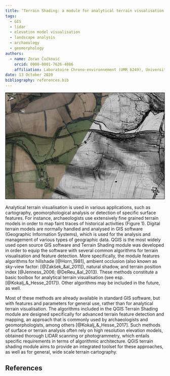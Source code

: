 ```yaml
---
title: ‘Terrain Shading: a module for analytical terrain visualisation in QGIS’
tags:
  - GIS
  - lidar
  - elevation model visualisation
  - landscape analysis
  - archaeology 
  - geomorphology
authors:
  - name: Zoran Čučković
    orcid: 0000-0001-7626-4086
    affiliation: Laboratoire Chrono-environnement (UMR 6249), Université de Bourgogne Franche-Comté
date: 13 October 2020
bibliography: references.bib
---
```

 
![Figure 1. Historic agricultural landscape revealed by analytical shading of Lidar derived terrain model. We can see traces of field boundaries, paths, and some ploughing marks, especially in the upper right corner (Site: environs of Oxford, UK; data: [@Environment_Agency_2020]; methods used: terrain position index (TPI), ambient occlusion and a bit of hillshading.).](fig1.png)


Analytical terrain visualisation is used in various applications, such as cartography, geomorphological analysis or detection of specific surface features. For instance, archaeologists use extensively fine grained terrain models in order to map faint traces of historical activities (Figure 1). Digital terrain models are normally handled and analysed in GIS software (Geographic Information Systems), which is used for the analysis and management of various types of geographic data. QGIS is the most widely used open source GIS software and Terrain Shading module was developed in order to equip the software with several common algorithms for terrain visualisation and feature detection. More specifically, the module features algorithms for hillshade [@Horn_1981], ambient occlusion (also known as sky-view factor: [@Zakšek_&al_2011]), natural shadow, and terrain position index [@Jenness_2006;  @DeReu_&al_2013).  These methods constitute a basic toolbox for analytical terrain visualisation (see esp. [@Kokalj_&_Hesse_2017]). Other algorithms may be included in the future, as well. 

Most of these methods are already available in standard GIS software, but with features and parameters for general use, rather than for analytical terrain visualisation. The algorithms included in the QGIS Terrain Shading module are designed specifically for advanced terrain feature detection and mapping, an approach that is commonly used by archaeologists and geomorphologists, among others [@Kokalj_&_Hesse_2017]. Such methods of surface or terrain analysis often rely on high resolution elevation models, obtained thorough LIDAR scanning or photogrammetry, which entails specific requirements in terms of algorithmic architecture. QGIS terrain shading module aims to provide an integrated toolset for these approaches, as well as for general, wide scale terrain cartography.

## References
